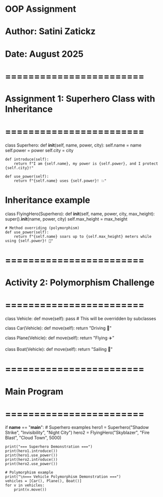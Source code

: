 # OOP Assignment
# Author: Satini Zatickz
# Date: August 2025

# ========================
# Assignment 1: Superhero Class with Inheritance
# ========================

class Superhero:
    def __init__(self, name, power, city):
        self.name = name
        self.power = power
        self.city = city
    
    def introduce(self):
        return f"I am {self.name}, my power is {self.power}, and I protect {self.city}!"

    def use_power(self):
        return f"{self.name} uses {self.power}! 💥"


# Inheritance example
class FlyingHero(Superhero):
    def __init__(self, name, power, city, max_height):
        super().__init__(name, power, city)
        self.max_height = max_height
    
    # Method overriding (polymorphism)
    def use_power(self):
        return f"{self.name} soars up to {self.max_height} meters while using {self.power}! 🦅"


# ========================
# Activity 2: Polymorphism Challenge
# ========================

class Vehicle:
    def move(self):
        pass  # This will be overridden by subclasses


class Car(Vehicle):
    def move(self):
        return "Driving 🚗"


class Plane(Vehicle):
    def move(self):
        return "Flying ✈️"


class Boat(Vehicle):
    def move(self):
        return "Sailing 🚢"


# ========================
# Main Program
# ========================
if __name__ == "__main__":
    # Superhero examples
    hero1 = Superhero("Shadow Strike", "Invisibility", "Night City")
    hero2 = FlyingHero("Skyblazer", "Fire Blast", "Cloud Town", 5000)

    print("=== Superhero Demonstration ===")
    print(hero1.introduce())
    print(hero1.use_power())
    print(hero2.introduce())
    print(hero2.use_power())

    # Polymorphism example
    print("\n=== Vehicle Polymorphism Demonstration ===")
    vehicles = [Car(), Plane(), Boat()]
    for v in vehicles:
        print(v.move())
